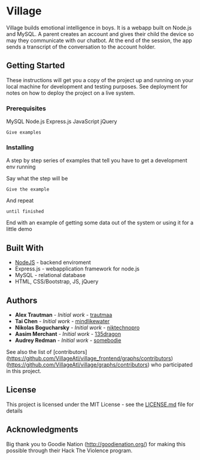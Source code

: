 # Village

Village builds emotional intelligence in boys. It is a webapp built on Node.js and MySQL. 
A parent creates an account and gives their child the device so may they communicate with our chatbot. 
At the end of the session, the app sends a transcript of the conversation to the account holder. 

## Getting Started

These instructions will get you a copy of the project up and running on your local machine for development and testing purposes. See deployment for notes on how to deploy the project on a live system.

### Prerequisites

MySQL
Node.js
Express.js
JavaScript
jQuery

```
Give examples
```

### Installing

A step by step series of examples that tell you have to get a development env running

Say what the step will be

```
Give the example
```

And repeat

```
until finished
```

End with an example of getting some data out of the system or using it for a little demo



## Built With

* [NodeJS](https://nodejs.org/) - backend enviroment
* Express.js - webapplication framework for node.js
* MySQL - relational database
* HTML, CSS/Bootstrap, JS, jQuery

## Authors

* **Alex Trautman** - *Initial work* - [trautmaa](https://github.com/trautmaa)
* **Tai Chen** - *Initial work* - [mindlikewater](https://github.com/mindlikewater)
* **Nikolas Bogucharsky** - *Initial work* - [niktechnopro](https://github.com/niktechnopro)
* **Aasim Merchant** - *Initial work* - [135dragon](https://github.com/135dragon)
* **Audrey Redman** - *Initial work* - [somebodie](https://github.com/somebodie)

See also the list of [contributors]
(https://github.com/VillageAtl/village_frontend/graphs/contributors)
(https://github.com/VillageAtl/village/graphs/contributors)
who participated in this project.

## License

This project is licensed under the MIT License - see the [LICENSE.md](LICENSE.md) file for details

## Acknowledgments

Big thank you to Goodie Nation (http://goodienation.org/) for making this possible through their Hack The Violence program.
